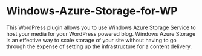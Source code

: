Windows-Azure-Storage-for-WP
===================================

This WordPress plugin allows you to use Windows Azure Storage Service to host your media for your WordPress powered blog. Windows Azure Storage is an effective way to scale storage of your site without having to go through the expense of setting up the infrastructure for a content delivery.
